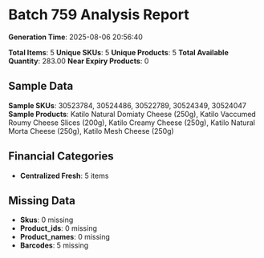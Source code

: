 # Batch 759 Analysis Report

**Generation Time**: 2025-08-06 20:56:40

**Total Items**: 5
**Unique SKUs**: 5
**Unique Products**: 5
**Total Available Quantity**: 283.00
**Near Expiry Products**: 0

## Sample Data
**Sample SKUs**: 30523784, 30524486, 30522789, 30524349, 30524047
**Sample Products**: Katilo Natural Domiaty Cheese (250g), Katilo Vaccumed Roumy Cheese Slices (200g), Katilo Creamy Cheese (250g), Katilo Natural Morta Cheese (250g), Katilo Mesh Cheese (250g)

## Financial Categories
- **Centralized Fresh**: 5 items

## Missing Data
- **Skus**: 0 missing
- **Product_ids**: 0 missing
- **Product_names**: 0 missing
- **Barcodes**: 5 missing
